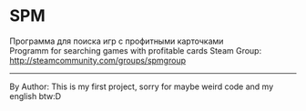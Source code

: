 # SPM
Программа для поиска игр с профитными карточками  
Programm for searching games with profitable cards
Steam Group: 
http://steamcommunity.com/groups/spmgroup



*****************************
By Author:
This is my first project,
sorry for maybe weird code
and my english btw:D

